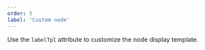 ```yaml
---
order: 5
label: 'Custom node'
---
```


Use the `labelTpl` attribute to customize the node display template.
